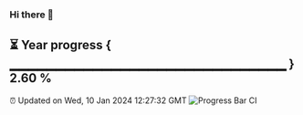 ### Hi there 👋
⏳ Year progress { ▁▁▁▁▁▁▁▁▁▁▁▁▁▁▁▁▁▁▁▁▁▁▁▁▁▁▁▁▁▁ } 2.60 %
---
⏰ Updated on Wed, 10 Jan 2024 12:27:32 GMT
![Progress Bar CI](https://github.com/liununu/liununu/workflows/Progress%20Bar%20CI/badge.svg)
